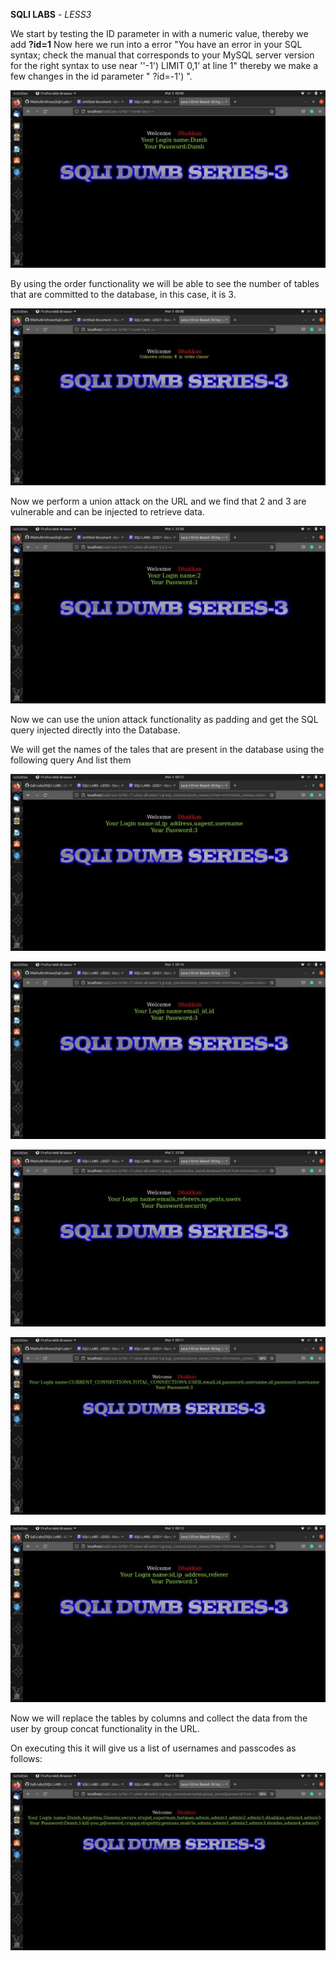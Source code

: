 ﻿﻿**SQLI LABS** - *LESS3*

We start by testing the ID parameter in with a numeric value, thereby we add **?id=1** Now here we run into a error "You have an error in your SQL syntax; check the manual that corresponds to your MySQL server version for the right syntax to use near ''-1\') LIMIT 0,1' at line 1" thereby we make a few changes in the id parameter " ?id=-1') ".

 ![](Aspose.Words.8fe778a6-caab-41fa-a359-466175107aa0.002.jpeg)
  
By using the order functionality we will be able to see the number of tables that are committed to the database, in this case, it is 3.
 
 ![](Aspose.Words.8fe778a6-caab-41fa-a359-466175107aa0.001.jpeg)

Now we perform a union attack on the URL and we find that 2 and 3 are vulnerable and can be injected to retrieve data.
 
![](Aspose.Words.8fe778a6-caab-41fa-a359-466175107aa0.004.jpeg)

Now we can use the union attack functionality as padding and get the SQL query injected directly into the Database.

We will get the names of the tales that are present in the database using the following query And list them

![](Aspose.Words.8fe778a6-caab-41fa-a359-466175107aa0.005.jpeg)

![](Aspose.Words.8fe778a6-caab-41fa-a359-466175107aa0.003.jpeg)

![](Aspose.Words.8fe778a6-caab-41fa-a359-466175107aa0.006.jpeg)

![](Aspose.Words.8fe778a6-caab-41fa-a359-466175107aa0.009.jpeg)

![](Aspose.Words.8fe778a6-caab-41fa-a359-466175107aa0.007.jpeg)

Now we will replace the tables by columns and collect the data from the user by group concat functionality in the URL.

On executing this it will give us a list of usernames and passcodes as follows:

![](Aspose.Words.8fe778a6-caab-41fa-a359-466175107aa0.008.jpeg)




